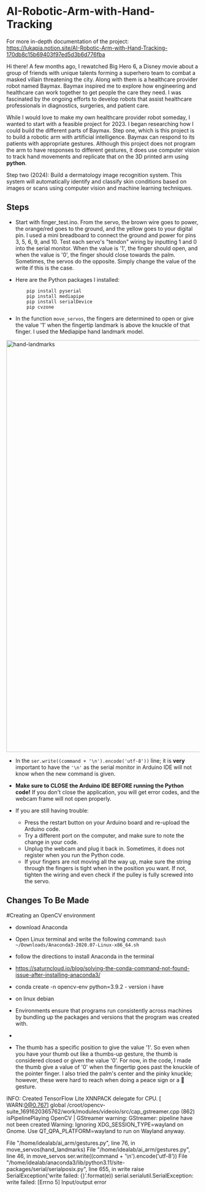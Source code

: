 # AI-Robotic-Arm-with-Hand-Tracking

For more in-depth documentation of the project: https://lukapia.notion.site/AI-Robotic-Arm-with-Hand-Tracking-170db8c15b69403f97ed5d3b6d776fba

Hi there! A few months ago, I rewatched Big Hero 6, a Disney movie about a group of friends with unique talents forming a superhero team to combat a masked villain threatening the city. Along with them is a healthcare provider robot named Baymax. Baymax inspired me to explore how engineering and healthcare can work together to get people the care they need. I was fascinated by the ongoing efforts to develop robots that assist healthcare professionals in diagnostics, surgeries, and patient care.

While I would love to make my own healthcare provider robot someday, I wanted to start with a feasible project for 2023. I began researching how I could build the different parts of Baymax. Step one, which is this project is to build a robotic arm with artificial intelligence. Baymax can respond to its patients with appropriate gestures. Although this project does not program the arm to have responses to different gestures, it does use computer vision to track hand movements and replicate that on the 3D printed arm using **python**. 

Step two (2024): Build a dermatology image recognition system. This system will automatically identify and classify skin conditions based on images or scans using computer vision and machine learning techniques. 


## Steps

- Start with finger_test.ino. From the servo, the brown wire goes to power, the orange/red goes to the ground, and the yellow goes to your digital pin. I used a mini breadboard to connect the ground and power for pins 3, 5, 6, 9, and 10. Test each servo's "tendon" wiring by inputting 1 and 0 into the serial monitor. When the value is '1', the finger should open, and when the value is '0', the finger should close towards the palm. Sometimes, the servos do the opposite. Simply change the value of the write if this is the case.

- Here are the Python packages I installed:
   ```
       pip install pyserial
       pip install mediapipe
       pip install serialDevice
       pip cvzone
   ```

- In the function `move_servos`, the fingers are determined to open or give the value '1' when the fingertip landmark is above the knuckle of that finger. I used the Mediapipe hand landmark model. 
<img width="1073" alt="hand-landmarks" src="https://github.com/liapia99/AI-Robotic-Arm-with-Hand-Tracking/assets/98356859/977a67f3-abdb-46c4-b090-85cb6d2fc756">

- In the `ser.write((command + '\n').encode('utf-8'))` line; it is **very** important to have the `'\n'` as the serial monitor in Arduino IDE will not know when the new command is given.

- **Make sure to CLOSE the Arduino IDE BEFORE running the Python code!** If you don't close the application, you will get error codes, and the webcam frame will not open properly.

- If you are still having trouble:
     - Press the restart button on your Arduino board and re-upload the Arduino code.
     - Try a different port on the computer, and make sure to note the change in your code.
     - Unplug the webcam and plug it back in. Sometimes, it does not register when you run the Python code.
     - If your fingers are not moving all the way up, make sure the string through the fingers is tight when in the position you want. If not,               tighten the wiring and even check if the pulley is fully screwed into the servo.
 
## Changes To Be Made

#Creating an OpenCV environment
- download Anaconda
- Open Linux terminal and write the following command: ```bash ~/Downloads/Anaconda3-2020.07-Linux-x86_64.sh```
- follow the directions to install Anaconda in the terminal
- https://saturncloud.io/blog/solving-the-conda-command-not-found-issue-after-installing-anaconda3/
- conda create -n opencv-env python=3.9.2 - version i have
- on linux debian
- Environments ensure that programs run consistently across machines by bundling up the packages and versions that the program was created with.
- 



- The thumb has a specific position to give the value '1'. So even when you have your thumb out like a thumbs-up gesture, the thumb is considered closed or given the value '0'. For now, in the code, I made the thumb give a value of '0' when the fingertip goes past the knuckle of the pointer finger. I also tried the palm's center and the pinky knuckle; however, these were hard to reach when doing a peace sign or a 🤟 gesture. 

INFO: Created TensorFlow Lite XNNPACK delegate for CPU.
[ WARN:0@0.767] global /croot/opencv-suite_1691620365762/work/modules/videoio/src/cap_gstreamer.cpp (862) isPipelinePlaying OpenCV | GStreamer warning: GStreamer: pipeline have not been created
Warning: Ignoring XDG_SESSION_TYPE=wayland on Gnome. Use QT_QPA_PLATFORM=wayland to run on Wayland anyway.

File "/home/idealab/ai_arm/gestures.py", line 76, in <module>
    move_servos(hand_landmarks)
  File "/home/idealab/ai_arm/gestures.py", line 46, in move_servos
    ser.write((command + '\n').encode('utf-8'))
  File "/home/idealab/anaconda3/lib/python3.11/site-packages/serial/serialposix.py", line 655, in write
    raise SerialException('write failed: {}'.format(e))
serial.serialutil.SerialException: write failed: [Errno 5] Input/output error


